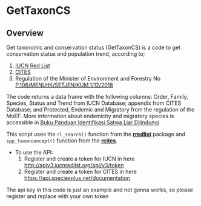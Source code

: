 # GetTaxonCS
## Overview
Get taxonomic and conservation status (GetTaxonCS) is a code to get conservation status and population trend, according to;
1. [IUCN Red List](https://www.iucnredlist.org/)
2. [CITES](https://cites.org/eng)
3. Regulation of the Minister of Environment and Forestry No [P.106/MENLHK/SETJEN/KUM.1/12/2018](https://www.mongabay.co.id/wp-content/uploads/2019/03/Permen-Jenis-Satwa-dan-Tumbuhan-Dilindungi.pdf)

The code returns a data frame with the following columns: Order, Family, Species, Status and Trend from IUCN Database; appendix from CITES Database; and Protected, Endemic and Migratory from the regulation of the MoEF. More information about endemicity and migratory species is accessible in [Buku Panduan Identifikasi Satwa Liar Dilindungi](https://kukangku.id/identifikasi-satwa-dilindungi/)

This script uses the `rl_search()` function from the [**rredlist**](https://CRAN.R-project.org/package=rredlist) package and `spp_taxonconcept()` function from the [**rcites**](https://cran.r-project.org/web/packages/rcites).

- To use the API:
  1. Register and create a token for IUCN in here http://apiv3.iucnredlist.org/api/v3/token
  2. Register and create a token for CITES in here https://api.speciesplus.net/documentation

The api key in this code is just an example and not gonna works, so please register and replace with your own token
